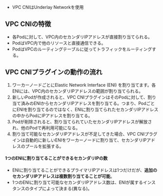 - VPC CNIはUnderlay Networkを使用
## VPC CNIの特徴
- 各Podに対して、VPC内のセカンダリIPアドレスが直接割り当てられる。
- PodはVPC内で他のリソースと直接通信できる。
- PodはVPCのルーティングテーブルに従ってトラフィックをルーティングする。
## VPC CNIプラグインの動作の流れ
1. ワーカーノードごとにElastic Network Interface (ENI) を割り当てます。各ENIには、VPC内のセカンダリIPアドレスの範囲が割り当てられる。
2. 新しいPodが作成されると、VPC CNIプラグインはそのPodに対して、割り当て済みのENIからセカンダリIPアドレスを割り当てる。つまり、PodごとにENIを割り当てるのではなく、ENIに割り当てられたセカンダリIPアドレスの中からPodにIPアドレスを割り当てる。
3. Podが削除されると、割り当てられていたセカンダリIPアドレスが解放され、他のPodで再利用可能になる。
4. 割り当て可能なセカンダリIPアドレスが不足してきた場合、VPC CNIプラグインは自動的に新しいENIをワーカーノードに割り当て、セカンダリIPアドレスのプールを拡張する。
#### 1つのENIに割り当てることができるセカンダリIPの数
- ENIに割り当てることができるプライマリIPアドレスは1つだけだが、**追加のセカンダリIPアドレスは複数割り当てることが可能**。
- 1つのENIに割り当て可能なセカンダリIPアドレス数は、ENIが属するインスタンスのタイプによって決まる(異なる)。